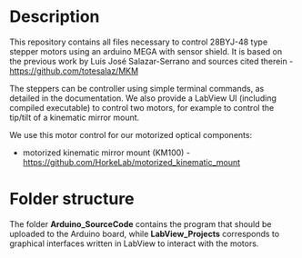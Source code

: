 # Description
This repository contains all files necessary to control 28BYJ-48 type stepper motors using an arduino MEGA with sensor shield. It is based on the previous work by Luis José Salazar-Serrano and sources cited therein -  https://github.com/totesalaz/MKM

The steppers can be controller using simple terminal commands, as detailed in the documentation. We also provide a LabView UI (including compiled executable) to control two motors, for example to control the tip/tilt of a kinematic mirror mount.

We use this motor control for our motorized optical components:
- motorized kinematic mirror mount (KM100) - https://github.com/HorkeLab/motorized_kinematic_mount

# Folder structure

The folder **Arduino_SourceCode** contains the program that should be uploaded to the Arduino board, while **LabView_Projects** corresponds to graphical interfaces written in LabView to interact with the motors. 